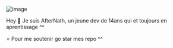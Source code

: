 ![image](https://user-images.githubusercontent.com/78166954/125983312-cd78c3b2-9f95-4d91-9f82-173c64539d65.png)

Hey 👋 Je suis AfterNath, un jeune dev de 14ans qui et toujours en aprentissage ^^

⭐ Pour me soutenir go star mes repo ^^
